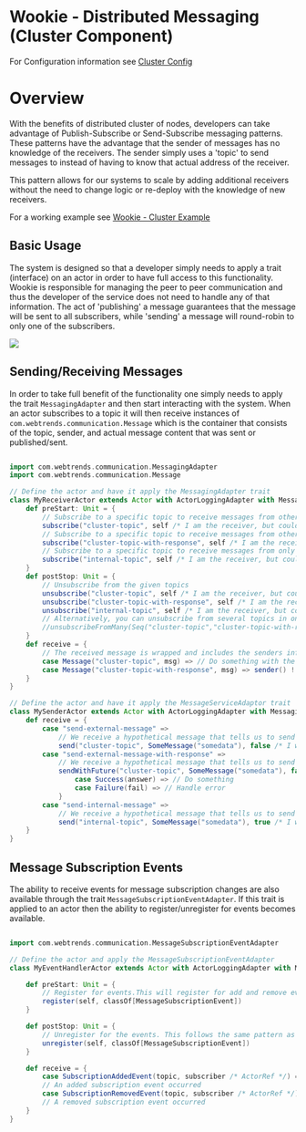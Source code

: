 # Wookie - Distributed Messaging (Cluster Component)

For Configuration information see [Cluster Config](docs/config.md)

# Overview

With the benefits of distributed cluster of nodes, developers can take advantage of Publish-Subscribe or Send-Subscribe
messaging patterns. These patterns have the advantage that the sender of messages has no knowledge of the receivers.
The sender simply uses a 'topic' to send messages to instead of having to know that actual address of the receiver.

This pattern allows for our systems to scale by adding additional receivers without the need to change logic or
re-deploy with the knowledge of new receivers.

For a working example see [Wookie - Cluster Example](../../examples/example-cluster)

## Basic Usage

The system is designed so that a developer simply needs to apply a trait (interface) on an actor in order to have full
access to this functionality. Wookie is responsible for managing the peer to peer communication and thus
the developer of the service does not need to handle any of that information. The act of 'publishing' a message
guarantees that the message will be sent to all subscribers, while 'sending' a message will round-robin to only one of
the subscribers.

![](https://webtrends.jiveon.com/servlet/JiveServlet/showImage/102-29731-8-12519/temp.png)

## Sending/Receiving Messages

In order to take full benefit of the functionality one simply needs to apply the trait `MessagingAdapter` and
then start interacting with the system. When an actor subscribes to a topic it will then receive instances of
`com.webtrends.communication.Message` which is the container that consists of the topic, sender, and
actual message content that was sent or published/sent.

```scala

import com.webtrends.communication.MessagingAdapter
import com.webtrends.communication.Message

// Define the actor and have it apply the MessagingAdapter trait
class MyReceiverActor extends Actor with ActorLoggingAdapter with MessagingAdapter {
    def preStart: Unit = {
        // Subscribe to a specific topic to receive messages from other nodes in the cluster
        subscribe("cluster-topic", self /* I am the receiver, but could be another ActorRef */, false /* this is a subscription for messages from other cluster nodes */)
        // Subscribe to a specific topic to receive messages from other nodes in the cluster and the sender expects a response
        subscribe("cluster-topic-with-response", self /* I am the receiver, but could be another ActorRef */, false /* this is a subscription for messages from other cluster nodes */)
        // Subscribe to a specific topic to receive messages from only within this node
        subscribe("internal-topic", self /* I am the receiver, but could be another ActorRef */, true/* this is a subscription for messages from only this node*/)
    }
    def postStop: Unit = {
        // Unsubscribe from the given topics
        unsubscribe("cluster-topic", self /* I am the receiver, but could be another ActorRef */)
        unsubscribe("cluster-topic-with-response", self /* I am the receiver, but could be another ActorRef */)
        unsubscribe("internal-topic", self /* I am the receiver, but could be another ActorRef */)
        // Alternatively, you can unsubscribe from several topics in one call
        //unsubscribeFromMany(Seq("cluster-topic","cluster-topic-with-response", "internal-topic"), self)
    }
    def receive = {
        // The received message is wrapped and includes the senders information as well as the topic and actual message
        case Message("cluster-topic", msg) => // Do something with the message now
        case Message("cluster-topic-with-response", msg) => sender() ! "an answer"
    }
}

// Define the actor and have it apply the MessageServiceAdaptor trait
class MySenderActor extends Actor with ActorLoggingAdapter with MessagingAdapter {
    def receive = {
        case "send-external-message" =>
            // We receive a hypothetical message that tells us to send off a message for a given topic
            send("cluster-topic", SomeMessage("somedata"), false /* I wanted this message to not be handled locally */)
        case "send-external-message-with-response" =>
            // We receive a hypothetical message that tells us to send off a message for a given topic and uses a future to handle the response
            sendWithFuture("cluster-topic", SomeMessage("somedata"), false /* I wanted this message to not be handled locally */).onComplete {
                case Success(answer) => // Do something
                case Failure(fail) => // Handle error
            }
        case "send-internal-message" =>
            // We receive a hypothetical message that tells us to send off a message for a given topic
            send("internal-topic", SomeMessage("somedata"), true /* I wanted this message to be handled locally */)
    }
}

```

## Message Subscription Events
The ability to receive events for message subscription changes are also available through the trait
`MessageSubscriptionEventAdapter`. If this trait is applied to an actor then the ability to register/unregister
for events becomes available.

```scala

import com.webtrends.communication.MessageSubscriptionEventAdapter

// Define the actor and apply the MessageSubscriptionEventAdapter
class MyEventHandlerActor extends Actor with ActorLoggingAdapter with MessageSubscriptionEventAdapter {

    def preStart: Unit = {
        // Register for events.This will register for add and remove events, but you can also register for a specific event (e.g. classOf[SubscriptionAddedEvent]).
        register(self, classOf[MessageSubscriptionEvent])
    }

    def postStop: Unit = {
        // Unregister for the events. This follows the same pattern as registered that is described above
        unregister(self, classOf[MessageSubscriptionEvent])
    }

    def receive = {
        case SubscriptionAddedEvent(topic, subscriber /* ActorRef */) =>
        // An added subscription event occurred
        case SubscriptionRemovedEvent(topic, subscriber /* ActorRef */) =>
        // A removed subscription event occurred
    }
}

```